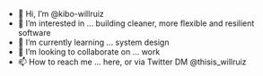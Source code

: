 - 👋 Hi, I’m @kibo-willruiz
- 👀 I’m interested in ... building cleaner, more flexible and resilient software
- 🌱 I’m currently learning ... system design
- 💞️ I’m looking to collaborate on ... work
- 📫 How to reach me ... here, or via Twitter DM @thisis_willruiz

<!---
kibo-willruiz/kibo-willruiz is a ✨ special ✨ repository because its `README.md` (this file) appears on your GitHub profile.
You can click the Preview link to take a look at your changes.
--->
